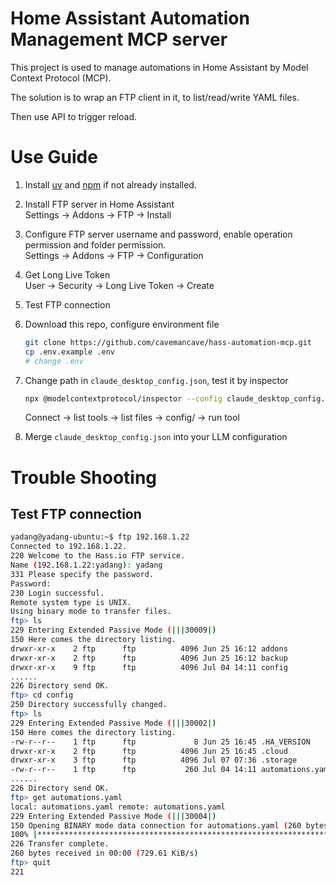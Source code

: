 # Home Assistant Automation Management MCP server

This project is used to manage automations in Home Assistant by Model Context Protocol (MCP).

The solution is to wrap an FTP client in it, to list/read/write YAML files.

Then use API to trigger reload.

# Use Guide
1. Install [uv](https://github.com/astral-sh/uv) and [npm](https://docs.npmjs.com/downloading-and-installing-node-js-and-npm) if not already installed.

2. Install FTP server in Home Assistant  
   Settings -> Addons -> FTP -> Install

3. Configure FTP server username and password, enable operation permission and folder permission.  
   Settings -> Addons -> FTP -> Configuration

4. Get Long Live Token  
   User -> Security -> Long Live Token -> Create

5. Test FTP connection

6. Download this repo, configure environment file  
   ```bash
   git clone https://github.com/cavemancave/hass-automation-mcp.git
   cp .env.example .env
   # change .env
   ```

7. Change path in `claude_desktop_config.json`, test it by inspector  
   ```bash
   npx @modelcontextprotocol/inspector --config claude_desktop_config.json --server hass-automation-mcp
   ```
   Connect -> list tools -> list files -> config/ -> run tool

8. Merge `claude_desktop_config.json` into your LLM configuration

# Trouble Shooting

## Test FTP connection

```bash
yadang@yadang-ubuntu:~$ ftp 192.168.1.22
Connected to 192.168.1.22.
220 Welcome to the Hass.io FTP service.
Name (192.168.1.22:yadang): yadang
331 Please specify the password.
Password: 
230 Login successful.
Remote system type is UNIX.
Using binary mode to transfer files.
ftp> ls
229 Entering Extended Passive Mode (|||30009|)
150 Here comes the directory listing.
drwxr-xr-x    2 ftp      ftp          4096 Jun 25 16:12 addons
drwxr-xr-x    2 ftp      ftp          4096 Jun 25 16:12 backup
drwxr-xr-x    9 ftp      ftp          4096 Jul 04 14:11 config
......
226 Directory send OK.
ftp> cd config
250 Directory successfully changed.
ftp> ls
229 Entering Extended Passive Mode (|||30002|)
150 Here comes the directory listing.
-rw-r--r--    1 ftp      ftp             8 Jun 25 16:45 .HA_VERSION
drwxr-xr-x    2 ftp      ftp          4096 Jun 25 16:45 .cloud
drwxr-xr-x    3 ftp      ftp          4096 Jul 07 07:36 .storage
-rw-r--r--    1 ftp      ftp           260 Jul 04 14:11 automations.yaml
......
226 Directory send OK.
ftp> get automations.yaml
local: automations.yaml remote: automations.yaml
229 Entering Extended Passive Mode (|||30004|)
150 Opening BINARY mode data connection for automations.yaml (260 bytes).
100% |*********************************************************************|   260        4.50 MiB/s    00:00 ETA
226 Transfer complete.
260 bytes received in 00:00 (729.61 KiB/s)
ftp> quit
221
```